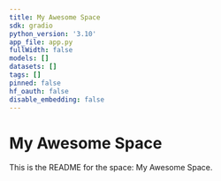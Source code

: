 ```yaml
---
title: My Awesome Space
sdk: gradio
python_version: '3.10'
app_file: app.py
fullWidth: false
models: []
datasets: []
tags: []
pinned: false
hf_oauth: false
disable_embedding: false
---
```


# My Awesome Space

This is the README for the space: My Awesome Space.